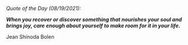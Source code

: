 *Quote of the Day (08/19/2021):*

_**When you recover or discover something that nourishes your soul and brings joy, care enough about yourself to make room for it in your life.**_

Jean Shinoda Bolen